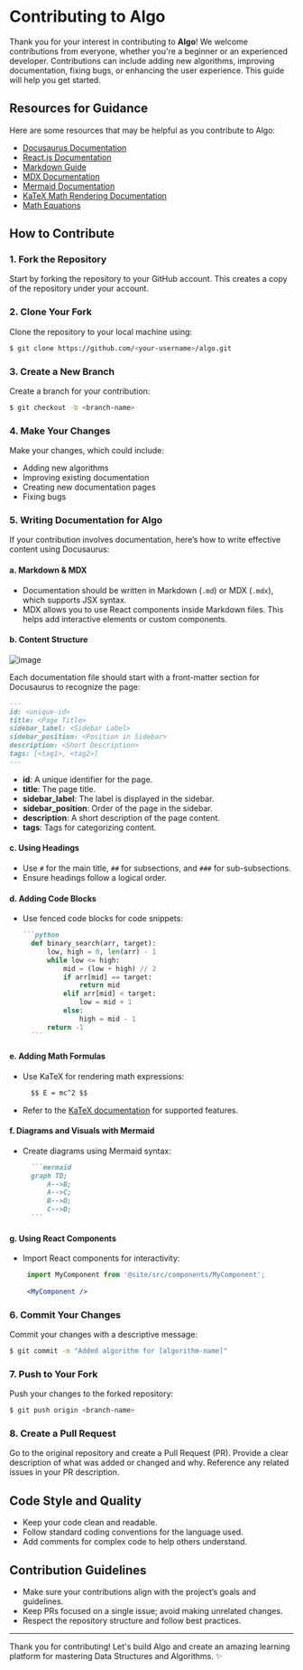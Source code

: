 # Contributing to Algo

Thank you for your interest in contributing to **Algo**! We welcome contributions from everyone, whether you're a beginner or an experienced developer. Contributions can include adding new algorithms, improving documentation, fixing bugs, or enhancing the user experience. This guide will help you get started.

## Resources for Guidance
Here are some resources that may be helpful as you contribute to Algo:
- [Docusaurus Documentation](https://docusaurus.io/docs/docs-introduction)
- [React.js Documentation](https://react.dev/learn)
- [Markdown Guide](https://www.markdownguide.org/)
- [MDX Documentation](https://mdxjs.com/docs/)
- [Mermaid Documentation](https://mermaid.js.org/)
- [KaTeX Math Rendering Documentation](https://katex.org/docs/supported.html)
- [Math Equations](https://docusaurus.io/docs/markdown-features/math-equations)

## How to Contribute

### 1. Fork the Repository 
Start by forking the repository to your GitHub account. This creates a copy of the repository under your account.

### 2. Clone Your Fork
Clone the repository to your local machine using:

```bash
$ git clone https://github.com/<your-username>/algo.git
```

### 3. Create a New Branch 
Create a branch for your contribution:

```bash
$ git checkout -b <branch-name>
```

### 4. Make Your Changes 
Make your changes, which could include:
- Adding new algorithms
- Improving existing documentation
- Creating new documentation pages
- Fixing bugs

### 5. Writing Documentation for Algo
If your contribution involves documentation, here’s how to write effective content using Docusaurus:

#### a. Markdown & MDX
- Documentation should be written in Markdown (`.md`) or MDX (`.mdx`), which supports JSX syntax.
- MDX allows you to use React components inside Markdown files. This helps add interactive elements or custom components.

#### b. Content Structure

![image](https://github.com/user-attachments/assets/a3567a71-6ca5-4f78-b736-59f2109440f5)

Each documentation file should start with a front-matter section for Docusaurus to recognize the page:

```md
---
id: <unique-id>
title: <Page Title>
sidebar_label: <Sidebar Label>
sidebar_position: <Position in Sidebar>
description: <Short Description>
tags: [<tag1>, <tag2>]
---
```
- **id**: A unique identifier for the page.
- **title**: The page title.
- **sidebar_label**: The label is displayed in the sidebar.
- **sidebar_position**: Order of the page in the sidebar.
- **description**: A short description of the page content.
- **tags**: Tags for categorizing content.

#### c. Using Headings
- Use `#` for the main title, `##` for subsections, and `###` for sub-subsections.
- Ensure headings follow a logical order.

#### d. Adding Code Blocks
- Use fenced code blocks for code snippets:

  ````md
  ```python
    def binary_search(arr, target):
        low, high = 0, len(arr) - 1
        while low <= high:
            mid = (low + high) // 2
            if arr[mid] == target:
                return mid
            elif arr[mid] < target:
                low = mid + 1
            else:
                high = mid - 1
        return -1
    ```
  ````

#### e. Adding Math Formulas
- Use KaTeX for rendering math expressions:

  ```md
    $$ E = mc^2 $$
    ```
- Refer to the [KaTeX documentation](https://katex.org/docs/supported.html) for supported features.

#### f. Diagrams and Visuals with Mermaid
- Create diagrams using Mermaid syntax:

  ````md
    ```mermaid
    graph TD;
        A-->B;
        A-->C;
        B-->D;
        C-->D;
    ```
  ````

#### g. Using React Components
- Import React components for interactivity:

   ```jsx
    import MyComponent from '@site/src/components/MyComponent';
    
    <MyComponent />
    ```

### 6. Commit Your Changes 
Commit your changes with a descriptive message:

```bash
$ git commit -m "Added algorithm for [algorithm-name]"
```

### 7. Push to Your Fork
Push your changes to the forked repository:

```bash
$ git push origin <branch-name>
```

### 8. Create a Pull Request
Go to the original repository and create a Pull Request (PR). Provide a clear description of what was added or changed and why. Reference any related issues in your PR description.

## Code Style and Quality
- Keep your code clean and readable.
- Follow standard coding conventions for the language used.
- Add comments for complex code to help others understand.

## Contribution Guidelines
- Make sure your contributions align with the project’s goals and guidelines.
- Keep PRs focused on a single issue; avoid making unrelated changes.
- Respect the repository structure and follow best practices.

---

Thank you for contributing! Let's build Algo and create an amazing learning platform for mastering Data Structures and Algorithms. ✨
